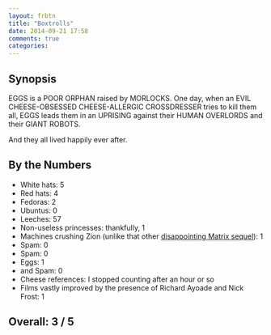 ```yaml
---
layout: frbtn
title: "Boxtrolls"
date: 2014-09-21 17:58
comments: true
categories: 
---
```


Synopsis
--------

EGGS is a POOR ORPHAN raised by MORLOCKS. One day, when an EVIL CHEESE-OBSESSED CHEESE-ALLERGIC CROSSDRESSER tries to kill them all, EGGS leads them in an UPRISING against their HUMAN OVERLORDS and their GIANT ROBOTS.

And they all lived happily ever after.

By the Numbers
--------------

* White hats: 5
* Red hats: 4
* Fedoras: 2
* Ubuntus: 0
* Leeches: 57
* Non-useless princesses: thankfully, 1
* Machines crushing Zion (unlike that other [disappointing Matrix sequel](../bolt/)): 1
* Spam: 0
* Spam: 0
* Eggs: 1
* and Spam: 0
* Cheese references: I stopped counting after an hour or so
* Films vastly improved by the presence of Richard Ayoade and Nick Frost: 1

Overall: 3 / 5
--------------
